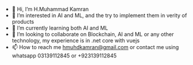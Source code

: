 - 👋 Hi, I’m H.Muhammad Kamran
- 👀 I’m interested in AI and ML, and the try to implement them in verity of products
- 🌱 I’m currently learning both AI and ML
- 💞️ I’m looking to collaborate on Blockchain, AI and ML or any other technology, my experience is in .net core with vuejs
- 📫 How to reach me hmuhdkamran@gmail.com or contact me using whatsapp 03139112845 or +923139112845

<!---
hmkamrans/hmkamrans is a ✨ special ✨ repository because its `README.md` (this file) appears on your GitHub profile.
You can click the Preview link to take a look at your changes.
--->
